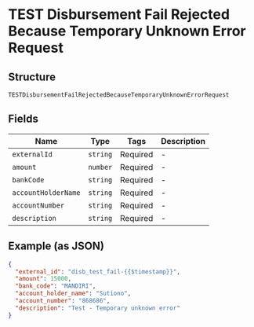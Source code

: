 
# TEST Disbursement Fail Rejected Because Temporary Unknown Error Request

## Structure

`TESTDisbursementFailRejectedBecauseTemporaryUnknownErrorRequest`

## Fields

| Name | Type | Tags | Description |
|  --- | --- | --- | --- |
| `externalId` | `string` | Required | - |
| `amount` | `number` | Required | - |
| `bankCode` | `string` | Required | - |
| `accountHolderName` | `string` | Required | - |
| `accountNumber` | `string` | Required | - |
| `description` | `string` | Required | - |

## Example (as JSON)

```json
{
  "external_id": "disb_test_fail-{{$timestamp}}",
  "amount": 15000,
  "bank_code": "MANDIRI",
  "account_holder_name": "Sutiono",
  "account_number": "868686",
  "description": "Test - Temporary unknown error"
}
```

